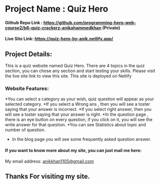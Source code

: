 # Project Name : Quiz Hero
#### Github Repo Link : https://github.com/programming-hero-web-course2/b6-quiz-crackerz-anikahammedkhan (Private)

#### Live Site Link: https://quiz-hero-by-anik.netlify.app/

## Project Details: 

This is a quiz website named Quiz Hero.
There are 4 topics in the quiz section, you can chose any section and start testing your skills.
Please visit the live site link to view this site.
This site is deployed on Netlify

### Website Features:
*You can select a category as your wish, quiz question will appear as your selected category.
*If you select a Wrong ans , then you will see a toster saying that your answer is incorrect.
*If you select right answer, then you will see a toster saying that your answer is right.
*In the question page , there is an eye button on every question, if you click on it, you will see the write answer for that question.
*You can see Statistics about topic and number of question.
* In the blog page you will see some frequently asked question answer.


#### If you want to know more about my site, you can just mail me here:
My email address: anikkhan1105@gmail.com 


## Thanks For visiting my site.

